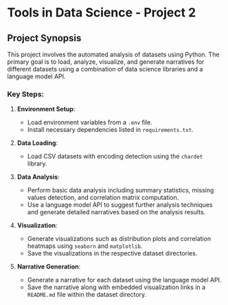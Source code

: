 # Tools in Data Science - Project 2

## Project Synopsis

This project involves the automated analysis of datasets using Python. The primary goal is to load, analyze, visualize, and generate narratives for different datasets using a combination of data science libraries and a language model API.

### Key Steps:

1. **Environment Setup**:
   - Load environment variables from a `.env` file.
   - Install necessary dependencies listed in `requirements.txt`.

2. **Data Loading**:
   - Load CSV datasets with encoding detection using the `chardet` library.

3. **Data Analysis**:
   - Perform basic data analysis including summary statistics, missing values detection, and correlation matrix computation.
   - Use a language model API to suggest further analysis techniques and generate detailed narratives based on the analysis results.

4. **Visualization**:
   - Generate visualizations such as distribution plots and correlation heatmaps using `seaborn` and `matplotlib`.
   - Save the visualizations in the respective dataset directories.

5. **Narrative Generation**:
   - Generate a narrative for each dataset using the language model API.
   - Save the narrative along with embedded visualization links in a `README.md` file within the dataset directory.
